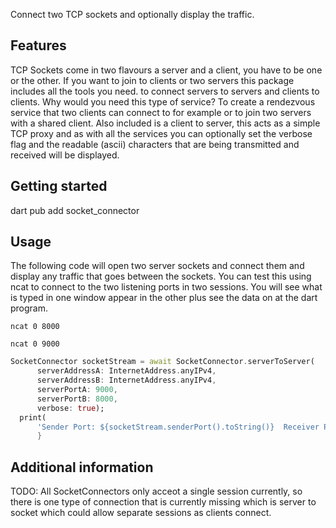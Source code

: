 
Connect two TCP sockets and optionally display the traffic.

## Features

TCP Sockets come in two flavours a server and a client, you have to be one or the other. If you want to join to clients or two servers this package includes all the tools you need. to connect servers to servers and clients to clients. Why would you need this type of service? To create a rendezvous service that two clients can connect to for example or to join two servers with a shared client. Also included is a client to server, this acts as a simple TCP proxy and as with all the services you can optionally set the verbose flag and the readable (ascii) characters that are being transmitted and received will be displayed.

## Getting started

dart pub add socket_connector

## Usage

The following code will open two server sockets and connect them and display any traffic that goes between the sockets. You can test this using ncat to connect to the two listening ports in two sessions. You will see what is typed in one window appear in the other plus see the data on at the dart program.

`ncat 0 8000`

`ncat 0 9000`



```dart
SocketConnector socketStream = await SocketConnector.serverToServer(
      serverAddressA: InternetAddress.anyIPv4,
      serverAddressB: InternetAddress.anyIPv4,
      serverPortA: 9000,
      serverPortB: 8000,
      verbose: true);
  print(
      'Sender Port: ${socketStream.senderPort().toString()}  Receiver Port: ${socketStream.receiverPort().toString()}');
	  }
```

## Additional information

TODO: All SocketConnectors only acceot a single session currently, so there is one type of connection that is currently missing which is server to socket which could allow separate sessions as clients connect. 
